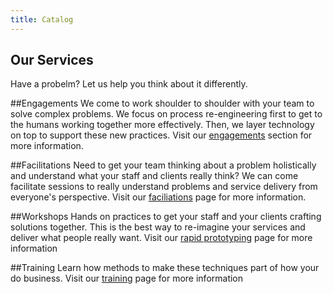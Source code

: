 ```yaml
---
title: Catalog
---
```

## Our Services
Have a probelm? Let us help you think about it differently.

##Engagements
We come to work shoulder to shoulder with your team to solve complex problems. We focus on process re-engineering first to get to the humans working together more effectively. Then, we layer technology on top to support these new practices. Visit our [engagements](https://chhsinnovation.netlify.app/engagement-prep/) section for more information.

##Facilitations
Need to get your team thinking about a problem holistically and understand what your staff and clients really think? We can come facilitate sessions to really understand problems and service delivery from everyone's perspective.
Visit our [faciliations](https://chhsinnovation.netlify.app/facilitations/) page for more information.

##Workshops
Hands on practices to get your staff and your clients crafting solutions together. This is the best way to re-imagine your services and deliver what people really want.
Visit our [rapid prototyping](https://chhsinnovation.netlify.app/rapidproto/) page for more information

##Training
Learn how methods to make these techniques part of how your do business.
Visit our [training](https://chhsinnovation.netlify.app/training/) page for more information
